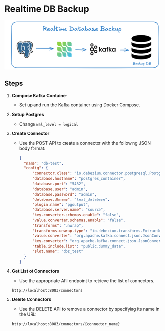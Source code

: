 # Realtime DB Backup
![Pipeline](pipeline.png)
## Steps

1. **Compose Kafka Container**
    - Set up and run the Kafka container using Docker Compose.
3. **Setup Postgres**
    - Change `wal_level = logical`
2. **Create Connector**
    - Use the POST API to create a connector with the following JSON body format:
      ```json
      {
        "name": "db-test",
        "config": {
            "connector.class": "io.debezium.connector.postgresql.PostgresConnector",
            "database.hostname": "postgres_container",
            "database.port": "5432",
            "database.user": "admin",
            "database.password": "admin",
            "database.dbname": "test_database",
            "plugin.name": "pgoutput",
            "database.server.name": "source",
            "key.converter.schemas.enable": "false",
            "value.converter.schemas.enable": "false",
            "transforms": "unwrap",
            "transforms.unwrap.type": "io.debezium.transforms.ExtractNewRecordState",
            "value.converter": "org.apache.kafka.connect.json.JsonConverter",
            "key.converter": "org.apache.kafka.connect.json.JsonConverter",
            "table.include.list": "public.dummy_data",
            "slot.name": "dbz_test"
        }
      }
      ```

3. **Get List of Connectors**
    - Use the appropriate API endpoint to retrieve the list of connectors.
    ```
    http://localhost:8083/connectors
    ```

4. **Delete Connectors**
    - Use the DELETE API to remove a connector by specifying its name in the URL:
    ```
    http://localhost:8083/connectors/{connector_name}
    ```